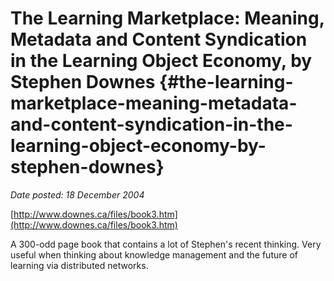 # The Learning Marketplace: Meaning, Metadata and Content Syndication in the Learning Object Economy, by Stephen Downes {#the-learning-marketplace-meaning-metadata-and-content-syndication-in-the-learning-object-economy-by-stephen-downes}

_Date posted: 18 December 2004_

[http://www.downes.ca/files/book3.htm](http://www.downes.ca/files/book3.htm)

A 300-odd page book that contains a lot of Stephen's recent thinking. Very useful when thinking about knowledge management and the future of learning via distributed networks.